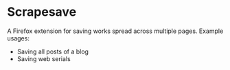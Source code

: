 # Scrapesave

A Firefox extension for saving works spread across multiple pages.
Example usages:
- Saving all posts of a blog
- Saving web serials
